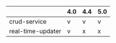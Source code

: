 |                   | 4.0 | 4.4 | 5.0 |
|-------------------|-----|-----|-----|
| crud-service      | v   | v   | v   |
| real-time-updater | v   | x   | x   |